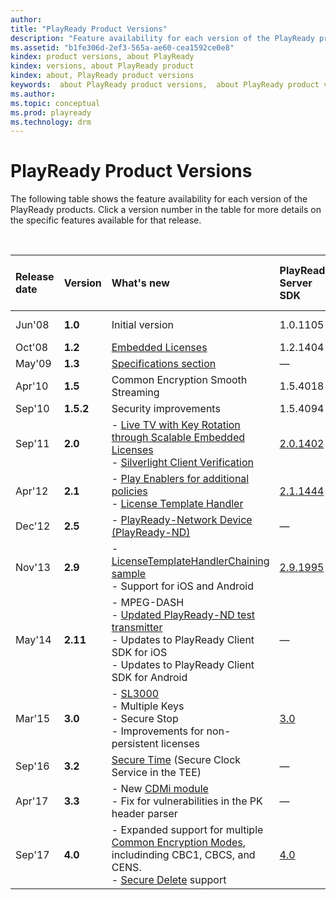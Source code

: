 ```yaml
---
author:
title: "PlayReady Product Versions"
description: "Feature availability for each version of the PlayReady products."
ms.assetid: "b1fe306d-2ef3-565a-ae60-cea1592ce0e8"
kindex: product versions, about PlayReady
kindex: versions, about PlayReady product
kindex: about, PlayReady product versions
keywords:  about PlayReady product versions,  about PlayReady product versions,  PlayReady product versions about
ms.author:
ms.topic: conceptual
ms.prod: playready
ms.technology: drm
---
```



# PlayReady Product Versions

The following table shows the feature availability for each version of the PlayReady products. Click a version number in the table for more details on the specific features available for that release.

&nbsp;

|Release date| Version |What's new| PlayReady Server SDK| PlayReady Device Porting Kit| PlayReady Certificate Generation Kit| PlayReady PC SDK for Windows 7 Desktop Apps | PlayReady Client SDK for iOS |PlayReady Client SDK for Android|
|:--- |:---|:---|:---|:---|:---|:---|:---|:---|
|Jun'08|**1.0** | Initial version | 1.0.1105| 1.0.1130|1.0.1130|1.1| Not yet available | Not yet available |
|Oct'08|**1.2** | [Embedded Licenses](embeddedlicenses.md) | 1.2.1404 | 1.2.1404|1.2.1404|1.2| &mdash; | &mdash; |
|May'09|**1.3** | [Specifications section](specifications1.md) | &mdash; |&mdash;| &mdash; |1.3| &mdash; | &mdash; |
|Apr'10|**1.5** | Common Encryption Smooth Streaming | 1.5.4018| &mdash; | 1.5| No further enhancements | &mdash; | &mdash; |
|Sep'10|**1.5.2** | Security improvements | 1.5.4094| &mdash;| &mdash; | &mdash; | &mdash; | &mdash; |
|Sep'11|**2.0** | - [Live TV with Key Rotation through Scalable Embedded Licenses](scenariolivetv.md)<br/>- [Silverlight Client Verification](handlingsilverlightclients.md) | [2.0.1402](whatsnewinplayreadyserversdkv20.md) | [ 2.0.1402](whatsnewinplayreadydeviceportingkit20.md) | 2.0.1402| &mdash; | &mdash; | &mdash; |
|Apr'12|**2.1** | - [Play Enablers for additional policies](oempolicyenforcement.md)<br/>- [License Template Handler](licensetemplatehandler.md)| [2.1.1444](whatsnewinplayreadyserversdkv21.md)| &mdash;| &mdash; | &mdash; | &mdash; | &mdash; |
|Dec'12|**2.5** | - [PlayReady-Network Device (PlayReady-ND)](prndoverviewofplayreadyfornetworkdevicesios.md)| &mdash; | [ 2.5.1789](whatsnewinplayreadydeviceportingkit25.md) | 2.5.1778| &mdash; | &mdash; | &mdash; |
|Nov'13|**2.9** | - [LicenseTemplateHandlerChaining sample](licensesamples1.md)<br/>- Support for iOS and Android| [2.9.1995](whatsnewinplayreadyserversdkv29.md)| &mdash;| &mdash; | &mdash; | 1.0<br/>Initial version | 1.0<br/>Initial version|
|May'14|**2.11** | - MPEG-DASH<br/>- [Updated PlayReady-ND test transmitter](prndtesttransmitterios.md)<br/>- Updates to PlayReady Client SDK for iOS<br/>- Updates to PlayReady Client SDK for Android| &mdash; | [ 2.11.2155](whatsnewinplayreadydeviceportingkit211.md) | &mdash; | &mdash; |[2.1](whatsnewios21.md) Sep'14 <br/>[2.3](whatsnewios23.md) Oct'14 <br/>[2.4](whatsnewios24.md) Aug'15 |  3.0 Dec'14<br/>3.2 Aug'15 |
|Mar'15|**3.0** | - [SL3000](usinghardwarebasedteecontentprotection.md)<br/>- Multiple Keys<br/>- Secure Stop<br/>- Improvements for non-persistent licenses|[3.0](whatsnewinplayreadyserversdkv30.md)| [ 3.0.4019](whatsnewinplayreadydeviceportingkit30.md) | 3.0.2726 | &mdash; | &mdash; | &mdash;  |
|Sep'16|**3.2** | [Secure Time](trustedclocks.md) (Secure Clock Service in the TEE)|&mdash;|[3.2.4242](whats-new-in-playready-device-porting-kit-3-2.md)|[3.2.4242](aboutthecertificategenerationrequestkit.md) | Deprecated | No further enhancements | Deprecated |
|Apr'17|**3.3** | - New [CDMi module](creatingadeviceappusingthecdmiinterface.md)<br/>- Fix for vulnerabilities in the PK header parser |&mdash;|[3.3.4474](whatsnewinplayreadydeviceportingkit33.md)| 3.3.4475 | &mdash;| &mdash;| &mdash;|
|Sep'17|**4.0**| - Expanded support for multiple [Common Encryption Modes](playreadycontentencryptionmodes.md), includinding CBC1, CBCS, and CENS.<br/>- [Secure Delete](playreadysecuredelete.md) support | [4.0](whatsnewinplayreadyserversdkv40.md) | [4.0](whatsnewinplayreadydeviceportingkit40.md) | 4.0| &mdash;| &mdash;| &mdash;|



&nbsp;




